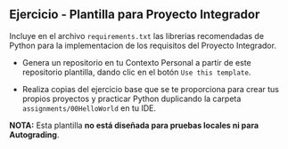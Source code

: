 ## Ejercicio - Plantilla para Proyecto Integrador

Incluye en el archivo ```requirements.txt``` las librerias recomendadas de Python para la implementacion de los requisitos del Proyecto Integrador.

- Genera un repositorio en tu Contexto Personal a partir de este repositorio plantilla, dando clic en el botón ```Use this template```.

- Realiza copias del ejercicio base que se te proporciona para crear tus propios proyectos y practicar Python duplicando la carpeta ```assignments/00HelloWorld``` en tu IDE.

**NOTA:** Esta plantilla **no está diseñada para pruebas locales ni para Autograding**.
